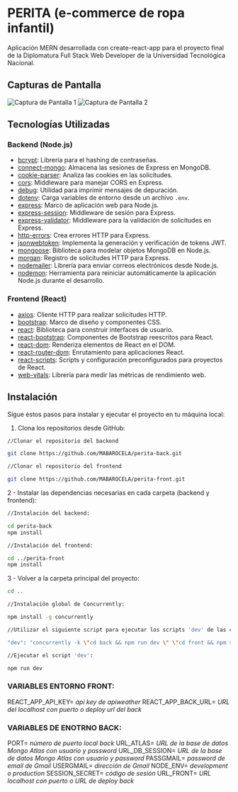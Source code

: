 # PERITA (e-commerce de ropa infantil)

Aplicación MERN desarrollada con create-react-app para el proyecto final de la Diplomatura Full Stack Web Developer de la Universidad Tecnológica Nacional.

## Capturas de Pantalla

![Captura de Pantalla 1](https://imagesupload.net/image/aZkt)
![Captura de Pantalla 2](https://imagesupload.net/image/ad8B)

## Tecnologías Utilizadas

### Backend (Node.js)

- [bcrypt](https://www.npmjs.com/package/bcrypt): Librería para el hashing de contraseñas.
- [connect-mongo](https://www.npmjs.com/package/connect-mongo): Almacena las sesiones de Express en MongoDB.
- [cookie-parser](https://www.npmjs.com/package/cookie-parser): Analiza las cookies en las solicitudes.
- [cors](https://www.npmjs.com/package/cors): Middleware para manejar CORS en Express.
- [debug](https://www.npmjs.com/package/debug): Utilidad para imprimir mensajes de depuración.
- [dotenv](https://www.npmjs.com/package/dotenv): Carga variables de entorno desde un archivo `.env`.
- [express](https://www.npmjs.com/package/express): Marco de aplicación web para Node.js.
- [express-session](https://www.npmjs.com/package/express-session): Middleware de sesión para Express.
- [express-validator](https://www.npmjs.com/package/express-validator): Middleware para la validación de solicitudes en Express.
- [http-errors](https://www.npmjs.com/package/http-errors): Crea errores HTTP para Express.
- [jsonwebtoken](https://www.npmjs.com/package/jsonwebtoken): Implementa la generación y verificación de tokens JWT.
- [mongoose](https://www.npmjs.com/package/mongoose): Biblioteca para modelar objetos MongoDB en Node.js.
- [morgan](https://www.npmjs.com/package/morgan): Registro de solicitudes HTTP para Express.
- [nodemailer](https://www.npmjs.com/package/nodemailer): Librería para enviar correos electrónicos desde Node.js.
- [nodemon](https://www.npmjs.com/package/nodemon): Herramienta para reiniciar automáticamente la aplicación Node.js durante el desarrollo.

### Frontend (React)

- [axios](https://www.npmjs.com/package/axios): Cliente HTTP para realizar solicitudes HTTP.
- [bootstrap](https://www.npmjs.com/package/bootstrap): Marco de diseño y componentes CSS.
- [react](https://www.npmjs.com/package/react): Biblioteca para construir interfaces de usuario.
- [react-bootstrap](https://www.npmjs.com/package/react-bootstrap): Componentes de Bootstrap reescritos para React.
- [react-dom](https://www.npmjs.com/package/react-dom): Renderiza elementos de React en el DOM.
- [react-router-dom](https://www.npmjs.com/package/react-router-dom): Enrutamiento para aplicaciones React.
- [react-scripts](https://www.npmjs.com/package/react-scripts): Scripts y configuración preconfigurados para proyectos de React.
- [web-vitals](https://www.npmjs.com/package/web-vitals): Librería para medir las métricas de rendimiento web.

## Instalación

Sigue estos pasos para instalar y ejecutar el proyecto en tu máquina local:

1. Clona los repositorios desde GitHub:

```bash
//Clonar el repositorio del backend

git clone https://github.com/MABAROCELA/perita-back.git

//Clonar el repositorio del frontend

git clone https://github.com/MABAROCELA/perita-front.git
```

2 - Instalar las dependencias necesarias en cada carpeta (backend y frontend):

```bash
//Instalación del backend:

cd perita-back
npm install

//Instalación del frontend:

cd ../perita-front
npm install
```

3 - Volver a la carpeta principal del proyecto:

```bash
cd ..

//Instalación global de Concurrently:

npm install -g concurrently

//Utilizar el siguiente script para ejecutar los scripts 'dev' de las carpetas 'back' y 'front' simultáneamente:

"dev": "concurrently -k \"cd back && npm run dev \" \"cd front && npm start\"",

//Ejecutar el script 'dev':

npm run dev
```


### VARIABLES ENTORNO FRONT:

REACT_APP_API_KEY= *api key de apiweather*
REACT_APP_BACK_URL= *URL del localhost con puerto o deploy url del back*

### VARIABLES DE ENOTRNO BACK:

PORT= *número de puerto local back*
URL_ATLAS= *URL de la base de datos Mongo Atlas con usuario y password*
URL_DB_SESSION= *URL de la base de datos Mongo Atlas con usuario y password*
PASSGMAIL= *password de email de Gmail*
USERGMAIL= *dirección de Gmail*
NODE_ENV= *development o production*
SESSION_SECRET= *código de sesión*
URL_FRONT= *URL localhost con puerto o URL de deploy back*

